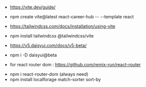 - https://vite.dev/guide/

* npm create vite@latest react-career-hub -- --template react

- https://tailwindcss.com/docs/installation/using-vite

* npm install tailwindcss @tailwindcss/vite

- https://v5.daisyui.com/docs/v5-beta/

* npm i -D daisyui@beta

- for react router dom : https://github.com/remix-run/react-router

* npm i react-router-dom (always need)
* npm install localforage match-sorter sort-by

